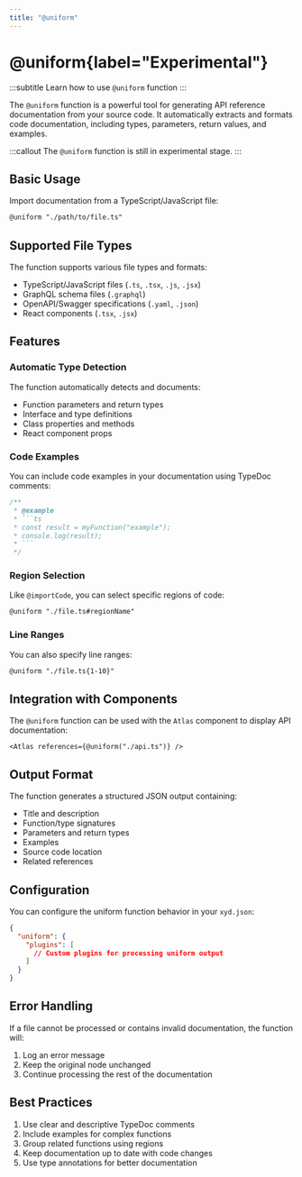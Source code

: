 ```yaml
---
title: "@uniform"
---
```


# @uniform{label="Experimental"}
:::subtitle
Learn how to use `@uniform` function
:::

The `@uniform` function is a powerful tool for generating API reference documentation from your source code. It automatically extracts and formats code documentation, including types, parameters, return values, and examples.

:::callout
The `@uniform` function is still in experimental stage.
:::


## Basic Usage

Import documentation from a TypeScript/JavaScript file:

```md
@uniform "./path/to/file.ts"
```

## Supported File Types

The function supports various file types and formats:

- TypeScript/JavaScript files (`.ts`, `.tsx`, `.js`, `.jsx`)
- GraphQL schema files (`.graphql`)
- OpenAPI/Swagger specifications (`.yaml`, `.json`)
- React components (`.tsx`, `.jsx`)

## Features

### Automatic Type Detection

The function automatically detects and documents:
- Function parameters and return types
- Interface and type definitions
- Class properties and methods
- React component props

### Code Examples

You can include code examples in your documentation using TypeDoc comments:

```typescript
/**
 * @example
 * ```ts
 * const result = myFunction("example");
 * console.log(result);
 * ```
 */
```

### Region Selection

Like `@importCode`, you can select specific regions of code:

```md
@uniform "./file.ts#regionName"
```

### Line Ranges

You can also specify line ranges:

```md
@uniform "./file.ts{1-10}"
```

## Integration with Components

The `@uniform` function can be used with the `Atlas` component to display API documentation:

```mdx
<Atlas references={@uniform("./api.ts")} />
```

## Output Format

The function generates a structured JSON output containing:

- Title and description
- Function/type signatures
- Parameters and return types
- Examples
- Source code location
- Related references

## Configuration

You can configure the uniform function behavior in your `xyd.json`:

```json
{
  "uniform": {
    "plugins": [
      // Custom plugins for processing uniform output
    ]
  }
}
```

## Error Handling

If a file cannot be processed or contains invalid documentation, the function will:
1. Log an error message
2. Keep the original node unchanged
3. Continue processing the rest of the documentation

## Best Practices

1. Use clear and descriptive TypeDoc comments
2. Include examples for complex functions
3. Group related functions using regions
4. Keep documentation up to date with code changes
5. Use type annotations for better documentation